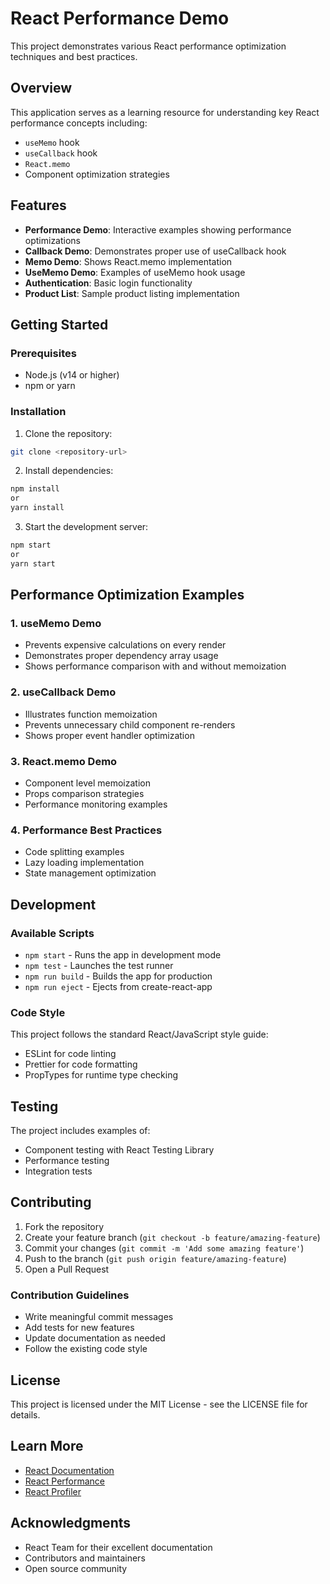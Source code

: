 # React Performance Demo

This project demonstrates various React performance optimization techniques and best practices.

## Overview

This application serves as a learning resource for understanding key React performance concepts including:
- `useMemo` hook
- `useCallback` hook
- `React.memo`
- Component optimization strategies

## Features

- **Performance Demo**: Interactive examples showing performance optimizations
- **Callback Demo**: Demonstrates proper use of useCallback hook
- **Memo Demo**: Shows React.memo implementation
- **UseMemo Demo**: Examples of useMemo hook usage
- **Authentication**: Basic login functionality
- **Product List**: Sample product listing implementation

## Getting Started

### Prerequisites

- Node.js (v14 or higher)
- npm or yarn

### Installation

1. Clone the repository:

```bash
git clone <repository-url>
```

2. Install dependencies:

```bash
npm install
or
yarn install
```

3. Start the development server:

```bash
npm start
or
yarn start
```

## Performance Optimization Examples

### 1. useMemo Demo
- Prevents expensive calculations on every render
- Demonstrates proper dependency array usage
- Shows performance comparison with and without memoization

### 2. useCallback Demo
- Illustrates function memoization
- Prevents unnecessary child component re-renders
- Shows proper event handler optimization

### 3. React.memo Demo
- Component level memoization
- Props comparison strategies
- Performance monitoring examples

### 4. Performance Best Practices
- Code splitting examples
- Lazy loading implementation
- State management optimization

## Development

### Available Scripts

- `npm start` - Runs the app in development mode
- `npm test` - Launches the test runner
- `npm run build` - Builds the app for production
- `npm run eject` - Ejects from create-react-app

### Code Style

This project follows the standard React/JavaScript style guide:
- ESLint for code linting
- Prettier for code formatting
- PropTypes for runtime type checking

## Testing

The project includes examples of:
- Component testing with React Testing Library
- Performance testing
- Integration tests

## Contributing

1. Fork the repository
2. Create your feature branch (`git checkout -b feature/amazing-feature`)
3. Commit your changes (`git commit -m 'Add some amazing feature'`)
4. Push to the branch (`git push origin feature/amazing-feature`)
5. Open a Pull Request

### Contribution Guidelines
- Write meaningful commit messages
- Add tests for new features
- Update documentation as needed
- Follow the existing code style

## License

This project is licensed under the MIT License - see the LICENSE file for details.

## Learn More

- [React Documentation](https://reactjs.org/)
- [React Performance](https://reactjs.org/docs/optimizing-performance.html)
- [React Profiler](https://reactjs.org/blog/2018/09/10/introducing-the-react-profiler.html)

## Acknowledgments

- React Team for their excellent documentation
- Contributors and maintainers
- Open source community
